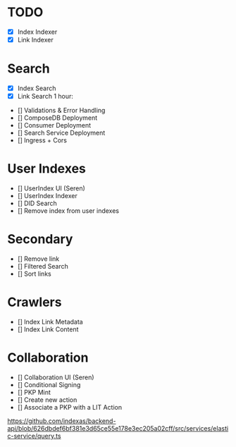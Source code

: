 # TODO



- [x] Index Indexer
- [x] Link Indexer

# Search
- [x] Index Search
- [x] Link Search
1 hour:
- [] Validations & Error Handling
- [] ComposeDB Deployment
- [] Consumer Deployment
- [] Search Service Deployment 
- [] Ingress + Cors

# User Indexes
- [] UserIndex UI (Seren)
- [] UserIndex Indexer 
- [] DID Search
- [] Remove index from user indexes

# Secondary
- [] Remove link
- [] Filtered Search
- [] Sort links

# Crawlers
- [] Index Link Metadata
- [] Index Link Content

# Collaboration
- [] Collaboration UI (Seren)
- [] Conditional Signing 
- [] PKP Mint 
- [] Create new action
- [] Associate a PKP with a LIT Action

https://github.com/indexas/backend-api/blob/626dbdef6bf381e3d65ce55e178e3ec205a02cff/src/services/elastic-service/query.ts



